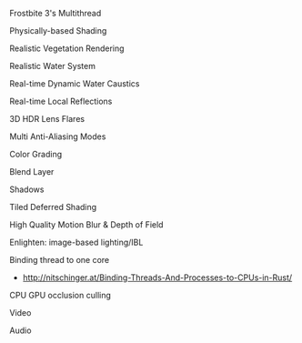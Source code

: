 Frostbite 3's Multithread

Physically-based Shading

Realistic Vegetation Rendering

Realistic Water System

Real-time Dynamic Water Caustics

Real-time Local Reflections

3D HDR Lens Flares

Multi Anti-Aliasing Modes

Color Grading

Blend Layer

Shadows

Tiled Deferred Shading

High Quality Motion Blur & Depth of Field

Enlighten: image-based lighting/IBL

Binding thread to one core 
+ http://nitschinger.at/Binding-Threads-And-Processes-to-CPUs-in-Rust/

CPU GPU occlusion culling

Video

Audio
